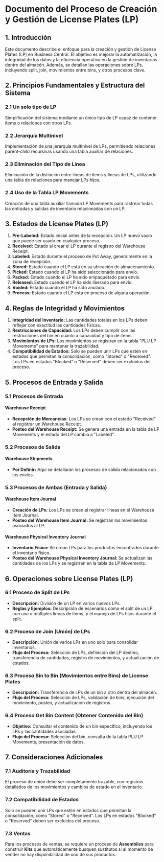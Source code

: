 # Documento del Proceso de Creación y Gestión de License Plates (LP)

## 1. Introducción

Este documento describe el enfoque para la creación y gestión de License Plates (LP) en Business Central. El objetivo es mejorar la automatización, la integridad de los datos y la eficiencia operativa en la gestión de inventarios dentro del almacén. Además, se detallan las operaciones sobre LPs, incluyendo split, join, movimientos entre bins, y otros procesos clave.

## 2. Principios Fundamentales y Estructura del Sistema

### 2.1 Un solo tipo de LP
Simplificación del sistema mediante un único tipo de LP capaz de contener ítems o relaciones con otros LPs.

### 2.2 Jerarquía Multinivel
Implementación de una jerarquía multinivel de LPs, permitiendo relaciones parent-child recursivas usando una tabla auxiliar de relaciones.

### 2.3 Eliminación del Tipo de Línea
Eliminación de la distinción entre líneas de ítems y líneas de LPs, utilizando una tabla de relaciones para manejar LPs hijos.

### 2.4 Uso de la Tabla LP Movements
Creación de una tabla auxiliar llamada LP Movements para rastrear todas las entradas y salidas de inventario relacionadas con un LP.

## 3. Estados de License Plates (LP)

1. **Pre-Labeled:** Estado inicial antes de la recepción. Un LP nuevo vacío que puede ser usado en cualquier proceso.
2. **Received:** Estado al crear el LP durante el registro del Warehouse Receipt.
3. **Labeled:** Estado durante el proceso de Put Away, generalmente en la zona de recepción.
4. **Stored:** Estado cuando el LP está en su ubicación de almacenamiento.
5. **Picked:** Estado cuando el LP ha sido seleccionado para envío.
6. **Packed:** Estado cuando el LP ha sido empaquetado para envío.
7. **Released:** Estado cuando el LP ha sido liberado para envío.
8. **Voided:** Estado cuando el LP ha sido anulado.
9. **Process:** Estado cuando el LP está en proceso de alguna operación.

## 4. Reglas de Integridad y Movimientos

1. **Integridad del Inventario:** Las cantidades totales en los LPs deben reflejar con exactitud las cantidades físicas.
2. **Restricciones de Capacidad:** Los LPs deben cumplir con las restricciones del bin en cuanto a capacidad y tipo de ítems.
3. **Movimientos de LPs:** Los movimientos se registran en la tabla "PLU LP Movements" para mantener la trazabilidad.
4. **Compatibilidad de Estados:** Solo se pueden unir LPs que estén en estados que permitan la consolidación, como "Stored" o "Received". Los LPs en estados "Blocked" o "Reserved" deben ser excluidos del proceso.

## 5. Procesos de Entrada y Salida

### 5.1 Procesos de Entrada

#### **Warehouse Receipt**
- **Recepción de Mercancías:** Los LPs se crean con el estado "Received" al registrar un Warehouse Receipt.
- **Posteo del Warehouse Receipt:** Se genera una entrada en la tabla de LP Movements y el estado del LP cambia a "Labeled".

### 5.2 Procesos de Salida

#### **Warehouse Shipments**
- **Por Definir:** Aquí se detallarán los procesos de salida relacionados con los envíos.

### 5.3 Procesos de Ambas (Entrada y Salida)

#### **Warehouse Item Journal**
- **Creación de LPs:** Los LPs se crean al registrar líneas en el Warehouse Item Journal.
- **Posteo del Warehouse Item Journal:** Se registran los movimientos asociados al LP.

#### **Warehouse Physical Inventory Journal**
- **Inventario Físico:** Se crean LPs para los productos encontrados durante el inventario físico.
- **Posteo del Warehouse Physical Inventory Journal:** Se actualizan las cantidades de los LPs y se registran en la tabla de LP Movements.

## 6. Operaciones sobre License Plates (LP)

### 6.1 Proceso de Split de LPs

- **Descripción:** División de un LP en varios nuevos LPs.
- **Reglas y Ejemplos:** Descripción de escenarios como el split de un LP con una o múltiples líneas de ítems, y el manejo de LPs hijos durante el split.

### 6.2 Proceso de Join (Unión) de LPs

- **Descripción:** Unión de varios LPs en uno solo para consolidar inventarios.
- **Flujo del Proceso:** Selección de LPs, definición del LP destino, transferencia de cantidades, registro de movimientos, y actualización de estados.

### 6.3 Proceso Bin to Bin (Movimientos entre Bins) de License Plates

- **Descripción:** Transferencia de LPs de un bin a otro dentro del almacén.
- **Flujo del Proceso:** Selección de LPs, validación de bins, ejecución del movimiento, posteo, y actualización de registros.

### 6.4 Proceso Get Bin Content (Obtener Contenido del Bin)

- **Objetivo:** Consultar el contenido de un bin específico, incluyendo los LPs y las cantidades asociadas.
- **Flujo del Proceso:** Selección del bin, consulta de la tabla PLU LP Movements, presentación de datos.

## 7. Consideraciones Adicionales

### 7.1 Auditoría y Trazabilidad

El proceso de unión debe ser completamente trazable, con registros detallados de los movimientos y cambios de estado en el inventario.

### 7.2 Compatibilidad de Estados

Solo se pueden unir LPs que estén en estados que permitan la consolidación, como "Stored" o "Received". Los LPs en estados "Blocked" o "Reserved" deben ser excluidos del proceso.

### 7.3 Ventas

Para los procesos de ventas, se requiere un proceso de **Assemblies** para construir **Kits** que automáticamente busquen sustitutos si al momento de vender no hay disponibilidad de uno de sus productos.
